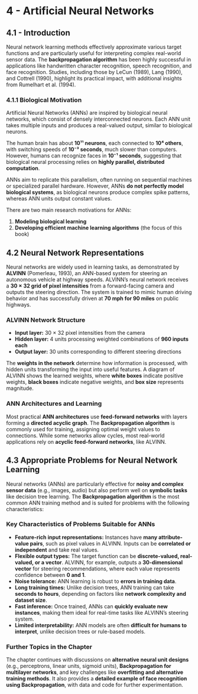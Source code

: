 # 4 - Artificial Neural Networks

## 4.1 - Introduction 
Neural network learning methods effectively approximate various target functions and are particularly useful for interpreting complex real-world sensor data. The **backpropagation algorithm** has been highly successful in applications like handwritten character recognition, speech recognition, and face recognition. Studies, including those by LeCun (1989), Lang (1990), and Cottrell (1990), highlight its practical impact, with additional insights from Rumelhart et al. (1994).

### 4.1.1 Biological Motivation  

Artificial Neural Networks (ANNs) are inspired by biological neural networks, which consist of densely interconnected neurons. Each ANN unit takes multiple inputs and produces a real-valued output, similar to biological neurons.  

The human brain has about **10¹¹ neurons**, each connected to **10⁴ others**, with switching speeds of **10⁻³ seconds**, much slower than computers. However, humans can recognize faces in **10⁻¹ seconds**, suggesting that biological neural processing relies on **highly parallel, distributed computation**.  

ANNs aim to replicate this parallelism, often running on sequential machines or specialized parallel hardware. However, ANNs **do not perfectly model biological systems**, as biological neurons produce complex spike patterns, whereas ANN units output constant values.  

There are two main research motivations for ANNs:  
1. **Modeling biological learning**  
2. **Developing efficient machine learning algorithms** (the focus of this book)

## 4.2 Neural Network Representations  

Neural networks are widely used in learning tasks, as demonstrated by **ALVINN** (Pomerleau, 1993), an ANN-based system for steering an autonomous vehicle at highway speeds. ALVINN’s neural network receives a **30 × 32 grid of pixel intensities** from a forward-facing camera and outputs the steering direction. The system is trained to mimic human driving behavior and has successfully driven at **70 mph for 90 miles** on public highways.  

### **ALVINN Network Structure**  
- **Input layer:** 30 × 32 pixel intensities from the camera  
- **Hidden layer:** 4 units processing weighted combinations of **960 inputs each**  
- **Output layer:** 30 units corresponding to different steering directions  

The **weights in the network** determine how information is processed, with hidden units transforming the input into useful features. A diagram of ALVINN shows the learned weights, where **white boxes** indicate positive weights, **black boxes** indicate negative weights, and **box size** represents magnitude.  

### **ANN Architectures and Learning**  
Most practical **ANN architectures** use **feed-forward networks** with layers forming a **directed acyclic graph**. The **Backpropagation algorithm** is commonly used for training, assigning optimal weight values to connections. While some networks allow cycles, most real-world applications rely on **acyclic feed-forward networks**, like ALVINN.  

## 4.3 Appropriate Problems for Neural Network Learning  

Neural networks (ANNs) are particularly effective for **noisy and complex sensor data** (e.g., images, audio) but also perform well on **symbolic tasks** like decision tree learning. The **Backpropagation algorithm** is the most common ANN training method and is suited for problems with the following characteristics:  

### **Key Characteristics of Problems Suitable for ANNs**  
- **Feature-rich input representations:** Instances have **many attribute-value pairs**, such as pixel values in ALVINN. Inputs can be **correlated or independent** and take real values.  
- **Flexible output types:** The target function can be **discrete-valued, real-valued, or a vector**. ALVINN, for example, outputs a **30-dimensional vector** for steering recommendations, where each value represents confidence between **0 and 1**.  
- **Noise tolerance:** ANN learning is robust to **errors in training data**.  
- **Long training times:** Unlike decision trees, ANN training can take **seconds to hours**, depending on factors like **network complexity and dataset size**.  
- **Fast inference:** Once trained, ANNs can **quickly evaluate new instances**, making them ideal for real-time tasks like ALVINN’s steering system.  
- **Limited interpretability:** ANN models are often **difficult for humans to interpret**, unlike decision trees or rule-based models.  

### **Further Topics in the Chapter**  
The chapter continues with discussions on **alternative neural unit designs** (e.g., perceptrons, linear units, sigmoid units), **Backpropagation for multilayer networks**, and key challenges like **overfitting and alternative training methods**. It also provides a **detailed example of face recognition using Backpropagation**, with data and code for further experimentation.  
